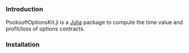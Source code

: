 ### Introduction
PooksoftOptionsKit.jl is a [Julia](https://www.julialang.org) package to compute the time value and profit/loss of options contracts. 

### Installation
